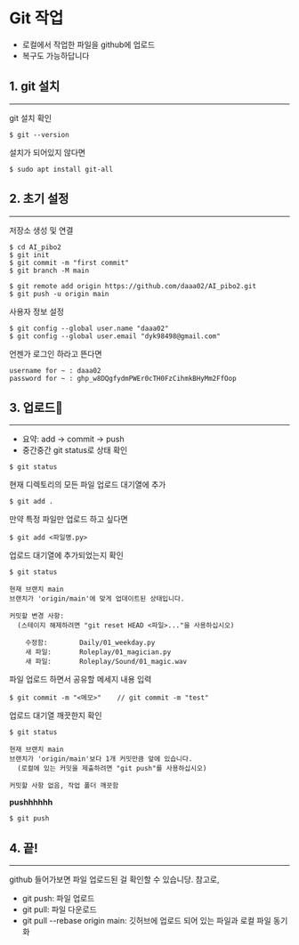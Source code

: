 # Git 작업

* 로컬에서 작업한 파일을 github에 업로드
* 복구도 가능하답니다


## 1. git 설치
---
git 설치 확인
```
$ git --version
```
설치가 되어있지 않다면
```
$ sudo apt install git-all
```

## 2. 초기 설정
---
저장소 생성 및 연결

```
$ cd AI_pibo2
$ git init
$ git commit -m "first commit"
$ git branch -M main

$ git remote add origin https://github.com/daaa02/AI_pibo2.git
$ git push -u origin main
```
사용자 정보 설정

```
$ git config --global user.name "daaa02"
$ git config --global user.email "dyk98498@gmail.com"
```
언젠가 로그인 하라고 뜬다면
```
username for ~ : daaa02
password for ~ : 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
```

## 3. 업로드🚀
---
* 요약: add -> commit -> push 
* 중간중간 git status로 상태 확인

```
$ git status
```

현재 디렉토리의 모든 파일 업로드 대기열에 추가
```
$ git add . 
```

만약 특정 파일만 업로드 하고 싶다면 
```
$ git add <파일명.py>
```

업로드 대기열에 추가되었는지 확인
```
$ git status

현재 브랜치 main
브랜치가 'origin/main'에 맞게 업데이트된 상태입니다.

커밋할 변경 사항:
  (스테이지 해제하려면 "git reset HEAD <파일>..."을 사용하십시오)

	수정함:        Daily/01_weekday.py
	새 파일:       Roleplay/01_magician.py
	새 파일:       Roleplay/Sound/01_magic.wav
```

파일 업로드 하면서 공유할 메세지 내용 입력
```
$ git commit -m "<메모>"    // git commit -m "test"
```

업로드 대기열 깨끗한지 확인
```
$ git status

현재 브랜치 main
브랜치가 'origin/main'보다 1개 커밋만큼 앞에 있습니다.
  (로컬에 있는 커밋을 제출하려면 "git push"를 사용하십시오)

커밋할 사항 없음, 작업 폴더 깨끗함
```

**pushhhhhh**
```
$ git push
```

## 4. 끝!
---
github 들어가보면 파일 업로드된 걸 확인할 수 있습니당.
참고로,
* git push: 파일 업로드
* git pull: 파일 다운로드
* git pull --rebase origin main: 깃허브에 업로드 되어 있는 파일과 로컬 파일 동기화
